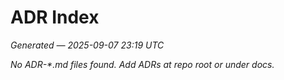 # ADR Index
*Generated — 2025-09-07 23:19 UTC*

_No ADR-*.md files found. Add ADRs at repo root or under docs._
